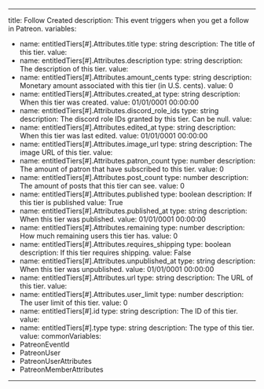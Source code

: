 ---
title: Follow Created
description: This event triggers when you get a follow in Patreon.
variables:
  - name: entitledTiers[#].Attributes.title
    type: string
    description: The title of this tier.
    value:
  - name: entitledTiers[#].Attributes.description
    type: string
    description: The description of this tier.
    value:
  - name: entitledTiers[#].Attributes.amount_cents
    type: string
    description: Monetary amount associated with this tier (in U.S. cents).
    value: 0
  - name: entitledTiers[#].Attributes.created_at
    type: string
    description: When this tier was created.
    value: 01/01/0001 00:00:00
  - name: entitledTiers[#].Attributes.discord_role_ids
    type: string
    description: The discord role IDs granted by this tier. Can be null.
    value:
  - name: entitledTiers[#].Attributes.edited_at
    type: string
    description: When this tier was last edited.
    value: 01/01/0001 00:00:00
  - name: entitledTiers[#].Attributes.image_url
    type: string
    description: The image URL of this tier.
    value:
  - name: entitledTiers[#].Attributes.patron_count
    type: number
    description: The amount of patron that have subscribed to this tier.
    value: 0
  - name: entitledTiers[#].Attributes.post_count
    type: number
    description: The amount of posts that this tier can see.
    value: 0
  - name: entitledTiers[#].Attributes.published
    type: boolean
    description: If this tier is published
    value: True
  - name: entitledTiers[#].Attributes.published_at
    type: string
    description: When this tier was published.
    value: 01/01/0001 00:00:00
  - name: entitledTiers[#].Attributes.remaining
    type: number
    description: How much remaining users this tier has.
    value: 0
  - name: entitledTiers[#].Attributes.requires_shipping
    type: boolean
    description: If this tier requires shipping.
    value: False
  - name: entitledTiers[#].Attributes.unpublished_at
    type: string
    description: When this tier was unpublished.
    value: 01/01/0001 00:00:00
  - name: entitledTiers[#].Attributes.url
    type: string
    description: The URL of this tier.
    value:
  - name: entitledTiers[#].Attributes.user_limit
    type: number
    description: The user limit of this tier.
    value: 0
  - name: entitledTiers[#].id
    type: string
    description: The ID of this tier.
    value:
  - name: entitledTiers[#].type
    type: string
    description: The type of this tier.
    value:
commonVariables:
  - PatreonEventId
  - PatreonUser
  - PatreonUserAttributes
  - PatreonMemberAttributes
  ---